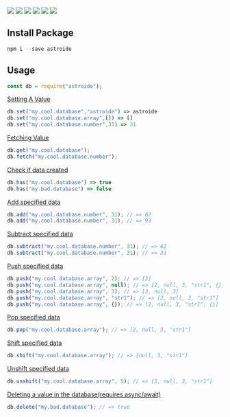 [![](https://travis-ci.com/Umut-Ozkan/astroide.svg?branch=master)](https://github.com/Umut-Ozkan/astroide)  [![](https://img.shields.io/npm/v/astroide.svg?maxAge=3600)](https://github.com/Umut-Ozkan/astroide) [![](https://img.shields.io/npm/dt/astroide.svg?maxAge=3600)](https://github.com/Umut-Ozkan/astroide) [![](https://status.david-dm.org/gh/Umut-Ozkan/astroide.svg)](https://github.com/Umut-Ozkan/astroide) [![](https://status.david-dm.org/gh/Umut-Ozkan/astroide.svg?type=dev)](https://github.com/Umut-Ozkan/astroide) [![](https://nodei.co/npm/astroide.png?downloads=true&stars=true)](https://github.com/Umut-Ozkan/astroide)
## Install Package

```js
npm i --save astroide
```

## Usage

```js
const db = require("astroide");
```

[Setting A Value](https://lodash.com/docs/4.17.15#set)

```js
db.set("my.cool.database","astroide") => astroide
db.set("my.cool.database.array",[]) => []
db.set("my.cool.database.number",31) => 31
```

[Fetching Value](https://lodash.com/docs/4.17.15#get)

```js
db.get("my.cool.database");
db.fetch("my.cool.database.number");
```

[Check if data created](https://lodash.com/docs/4.17.15#has)

```js
db.has("my.cool.database") => true
db.has("my.bad.database") => false
```

[Add specified data](https://developer.mozilla.org/en-US/docs/Web/JavaScript/Reference/Operators/Addition_assignment)

```js
db.add("my.cool.database.number", 31); // => 62
db.add("my.cool.database.number", 31); // => 93
```

[Subtract specified data](https://developer.mozilla.org/en-US/docs/Web/JavaScript/Reference/Operators/Subtraction_assignment)

```js
db.subtract("my.cool.database.number", 31); // => 62
db.subtract("my.cool.database.number", 31); // => 31
```

[Push specified data](https://developer.mozilla.org/en-US/docs/Web/JavaScript/Reference/Global_Objects/Array/push)

```js
db.push("my.cool.database.array", 2); // => [2]
db.push("my.cool.database.array", null); // => [2, null, 3, "str1", {}]
db.push("my.cool.database.array", 3); // => [2, null, 3]
db.push("my.cool.database.array", "str1"); // => [2, null, 3, "str1"]
db.push("my.cool.database.array", {}); // => [2, null, 3, "str1", {}]
```

[Pop specified data](https://developer.mozilla.org/en-US/docs/Web/JavaScript/Reference/Global_Objects/Array/pop)

```js
db.pop("my.cool.database.array"); // => [2, null, 3, "str1"]
```

[Shift specified data](https://developer.mozilla.org/en-US/docs/Web/JavaScript/Reference/Global_Objects/Array/shift)

```js
db.shift("my.cool.database.array"); // => [null, 3, "str1"]
```

[Unshift specified data](https://developer.mozilla.org/en-US/docs/Web/JavaScript/Reference/Global_Objects/Array/unshift)

```js
db.unshift("my.cool.database.array", 5); // => [5, null, 3, "str1"]
```

[Deleting a value in the database(requires async/await)](https://lodash.com/docs/4.17.15#unset)

```js
db.delete("my.bad.database"); // => true
```

